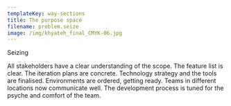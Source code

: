 ```yaml
---
templateKey: way-sections
title: The purpose space
filename: problem.seize
image: /img/khyateh_final_CMYK-06.jpg
---
```


Seizing

All stakeholders have a clear understanding of the scope. The feature list is clear. The iteration plans are concrete. Technology strategy and the tools are finalised. Environments are ordered, getting ready. Teams in different locations now communicate well. The development process is tuned for the psyche and comfort of the team.
